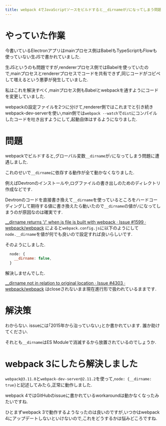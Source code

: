 ```yaml
---
title: webpack 4でJavaScriptソースをビルドすると__dirnameが/になってしまう問題の解決法がわからない
---
```


# やっていた作業

今書いているElectronアプリはmainプロセス側はBabelもTypeScriptもFlowも使っていない生JSで書かれていました.

生JSというのも問題ですが,rendererプロセス側ではBabelを使っていたので,mainプロセスとrendererプロセスでコードを共有できず,同じコードがコピペして増えるという悪夢が発生していました.

私はこれを解決すべく,mainプロセス側もBabelとwebpackを通すようにコードを変更していました.

webpackの設定ファイルを2つに分けて,renderer側ではこれまでと引き続きwebpack-dev-serverを使い,main側では`webpack --watch`で`dist`にコンパイルしたコードを吐き出すようにして,起動自体はするようになりました.

# 問題

webpackでビルドすると,グローバル変数`__dirname`が`/`になってしまう問題に遭遇しました.

これのせいで`__dirname`に依存する動作が全て動かなくなりました.

例えばDevtronのインストールや,ログファイルの書き出しのためのディレクトリ作成などです.

Devtronのコードを直接書き換えて`__dirname`を使っているところをハードコーディングして期待する値に書き換えたら動いたので`__dirname`の値が`/`になってしまうのが原因なのは確実です.

[__dirname returns '/' when js file is built with webpack · Issue #1599 · webpack/webpack](https://github.com/webpack/webpack/issues/1599)
によると`webpack.config.js`に以下のようにして`node.__dirname`を値が何でも良いので設定すれば良いらしいです.

そのようにしました.

~~~js
  node: {
    __dirname: false,
  }
~~~

解決しませんでした.

[__dirname not in relation to original location · Issue #4303 · webpack/webpack](https://github.com/webpack/webpack/issues/4303)
はcloseされないまま現在進行形で扱われているままです.

# 解決策

わからない.
issueには｢2015年から治っていない｣とか書かれています.
誰か助けてください.

それとも`__dirname`はES Moduleで消滅するから放置されているのでしょうか.

# webpack 3にしたら解決しました

`webpack@3.11.0`と`webpack-dev-server@2.11.2`を使って,`node: {__dirname: true}`と記述してみたら,正常に動作しました.

webpack 4ではGitHubのissueに書かれているworkaroundは動かなくなったみたいですね.

ひとまずwebpack 3で動作するようなったのは良いのですが,いつかはwebpack 4にアップデートしないといけないので,これをどうするかは悩みどころですね.
